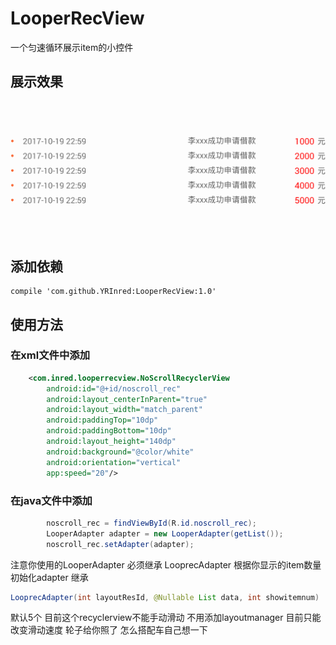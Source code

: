 # LooperRecView
一个匀速循环展示item的小控件
## 展示效果
![img](https://github.com/YRInred/LooperRecView/blob/master/01074.gif)
## 添加依赖
```compile
compile 'com.github.YRInred:LooperRecView:1.0'
```
## 使用方法
### 在xml文件中添加
```xml
    <com.inred.looperrecview.NoScrollRecyclerView
        android:id="@+id/noscroll_rec"
        android:layout_centerInParent="true"
        android:layout_width="match_parent"
        android:paddingTop="10dp"
        android:paddingBottom="10dp"
        android:layout_height="140dp"
        android:background="@color/white"
        android:orientation="vertical"
        app:speed="20"/>
```
### 在java文件中添加
```java
        noscroll_rec = findViewById(R.id.noscroll_rec);
        LooperAdapter adapter = new LooperAdapter(getList());
        noscroll_rec.setAdapter(adapter);
```
注意你使用的LooperAdapter 必须继承 LooprecAdapter
根据你显示的item数量初始化adapter 继承
```java
LooprecAdapter(int layoutResId, @Nullable List data, int showitemnum)
```
默认5个
目前这个recyclerview不能手动滑动 不用添加layoutmanager 目前只能改变滑动速度 
轮子给你照了 怎么搭配车自己想一下
